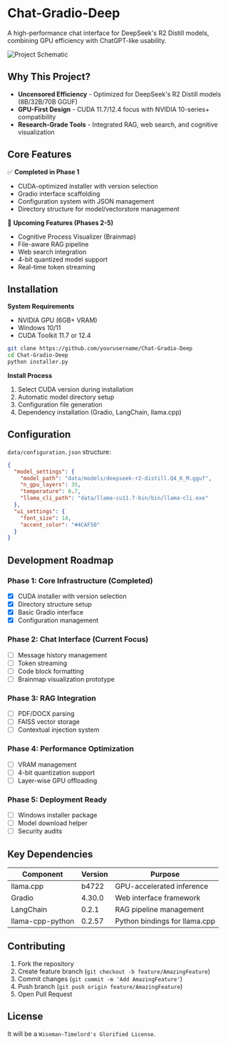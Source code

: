 # Chat-Gradio-Deep
A high-performance chat interface for DeepSeek's R2 Distill models, combining GPU efficiency with ChatGPT-like usability.

![Project Schematic](https://via.placeholder.com/800x400.png?text=Chat-Gradio-Deep+Interface+Preview)

## Why This Project?
- **Uncensored Efficiency** - Optimized for DeepSeek's R2 Distill models (8B/32B/70B GGUF)
- **GPU-First Design** - CUDA 11.7/12.4 focus with NVIDIA 10-series+ compatibility
- **Research-Grade Tools** - Integrated RAG, web search, and cognitive visualization

## Core Features
✅ **Completed in Phase 1**  
- CUDA-optimized installer with version selection
- Gradio interface scaffolding
- Configuration system with JSON management
- Directory structure for model/vectorstore management

🚧 **Upcoming Features (Phases 2-5)**  
- Cognitive Process Visualizer (Brainmap)
- File-aware RAG pipeline
- Web search integration
- 4-bit quantized model support
- Real-time token streaming

## Installation
**System Requirements**  
- NVIDIA GPU (6GB+ VRAM)
- Windows 10/11
- CUDA Toolkit 11.7 or 12.4

```bash
git clone https://github.com/yourusername/Chat-Gradio-Deep
cd Chat-Gradio-Deep
python installer.py
```

**Install Process**  
1. Select CUDA version during installation  
2. Automatic model directory setup  
3. Configuration file generation  
4. Dependency installation (Gradio, LangChain, llama.cpp)

## Configuration
`data/configuration.json` structure:
```json
{
  "model_settings": {
    "model_path": "data/models/deepseek-r2-distill.Q4_K_M.gguf",
    "n_gpu_layers": 35,
    "temperature": 0.7,
    "llama_cli_path": "data/llama-cu11.7-bin/bin/llama-cli.exe"
  },
  "ui_settings": {
    "font_size": 14,
    "accent_color": "#4CAF50"
  }
}
```

## Development Roadmap
### Phase 1: Core Infrastructure (Completed)
- [X] CUDA installer with version selection
- [X] Directory structure setup
- [X] Basic Gradio interface
- [X] Configuration management

### Phase 2: Chat Interface (Current Focus)
- [ ] Message history management
- [ ] Token streaming
- [ ] Code block formatting
- [ ] Brainmap visualization prototype

### Phase 3: RAG Integration
- [ ] PDF/DOCX parsing
- [ ] FAISS vector storage
- [ ] Contextual injection system

### Phase 4: Performance Optimization
- [ ] VRAM management
- [ ] 4-bit quantization support
- [ ] Layer-wise GPU offloading

### Phase 5: Deployment Ready
- [ ] Windows installer package
- [ ] Model download helper
- [ ] Security audits

## Key Dependencies
| Component       | Version | Purpose                          |
|-----------------|---------|----------------------------------|
| llama.cpp       | b4722   | GPU-accelerated inference        |
| Gradio          | 4.30.0  | Web interface framework          |
| LangChain       | 0.2.1   | RAG pipeline management          |
| llama-cpp-python| 0.2.57  | Python bindings for llama.cpp    |

## Contributing
1. Fork the repository
2. Create feature branch (`git checkout -b feature/AmazingFeature`)
3. Commit changes (`git commit -m 'Add AmazingFeature'`)
4. Push branch (`git push origin feature/AmazingFeature`)
5. Open Pull Request

## License
It will be a `Wiseman-Timelord's Glorified License`.
